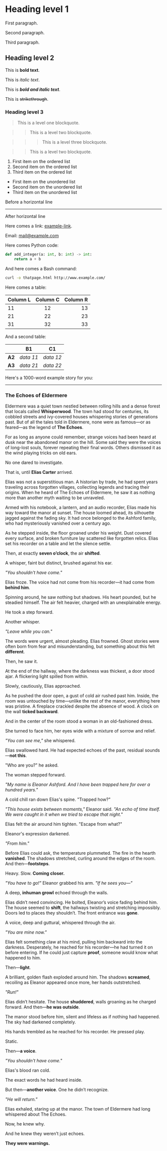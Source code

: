# Heading level 1
First paragraph.

Second paragraph.

Third paragraph.

## Heading level 2
This is **bold text**. 

This is *italic text*.

This is ***bold and italic text***.

This is ~~strikethrough~~.

### Heading level 3
> This is a level one blockquote.

> > This is a level two blockquote.

> > > This is a level three blockquote.

> > This is a level two blockquote.

1. First item on the ordered list
2. Second item on the ordered list
3. Third item on the ordered list

- First item on the unordered list
- Second item on the unordered list
- Third item on the unordered list

Before a horizontal line

---

After horizontal line

Here comes a link: [example-link](https://www.example.com).

Email: <mail@example.com>

Here comes Python code:

```python
def add_integer(a: int, b: int) -> int:
    return a + b
```

And here comes a Bash command:

```bash 
curl -o thatpage.html http://www.example.com/
```

Here comes a table:

| **Column L** | **Column C** | **Column R** |
|:-------------|:------------:|-------------:|
| 11           | 12           | 13           |
| 21           | 22           | 23           |
| 31           | 32           | 33           |

And a second table:

|        | **B1**    | **C1**    |
|--------|-----------|-----------|
| **A2** | _data 11_ | _data 12_ |
| **A3** | _data 21_ | _data 22_ |

Here's a 1000-word example story for you:  

---

### **The Echoes of Eldermere**  

Eldermere was a quiet town nestled between rolling hills and a dense forest that locals called **Whisperwood**. The town had stood for centuries, its cobbled streets and ivy-covered houses whispering stories of generations past. But of all the tales told in Eldermere, none were as famous—or as feared—as the legend of **The Echoes**.  

For as long as anyone could remember, strange voices had been heard at dusk near the abandoned manor on the hill. Some said they were the voices of long-lost souls, forever repeating their final words. Others dismissed it as the wind playing tricks on old ears.  

No one dared to investigate.  

That is, until **Elias Carter** arrived.  

Elias was not a superstitious man. A historian by trade, he had spent years traveling across forgotten villages, collecting legends and tracing their origins. When he heard of The Echoes of Eldermere, he saw it as nothing more than another myth waiting to be unraveled.  

Armed with his notebook, a lantern, and an audio recorder, Elias made his way toward the manor at sunset. The house loomed ahead, its silhouette jagged against the fading sky. It had once belonged to the Ashford family, who had mysteriously vanished over a century ago.  

As he stepped inside, the floor groaned under his weight. Dust covered every surface, and broken furniture lay scattered like forgotten relics. Elias set his recorder on a table and let the silence settle.  

Then, at exactly **seven o’clock**, the air **shifted**.  

A whisper, faint but distinct, brushed against his ear.  

_"You shouldn't have come."_

Elias froze. The voice had not come from his recorder—it had come from **behind him**.  

Spinning around, he saw nothing but shadows. His heart pounded, but he steadied himself. The air felt heavier, charged with an unexplainable energy.  

He took a step forward.  

Another whisper.  

_"Leave while you can."_

The words were urgent, almost pleading. Elias frowned. Ghost stories were often born from fear and misunderstanding, but something about this felt **different**.  

Then, he saw it.  

At the end of the hallway, where the darkness was thickest, a door stood ajar. A flickering light spilled from within.  

Slowly, cautiously, Elias approached.  

As he pushed the door open, a gust of cold air rushed past him. Inside, the room was untouched by time—unlike the rest of the manor, everything here was pristine. A fireplace crackled despite the absence of wood. A clock on the wall **ticked backward**.  

And in the center of the room stood a woman in an old-fashioned dress.  

She turned to face him, her eyes wide with a mixture of sorrow and relief.  

_"You can see me,"_ she whispered.  

Elias swallowed hard. He had expected echoes of the past, residual sounds—**not this**.  

"Who are you?" he asked.  

The woman stepped forward.  

_"My name is Eleanor Ashford. And I have been trapped here for over a hundred years."_  

A cold chill ran down Elias's spine. "Trapped how?"  

_"This house exists between moments,"_ Eleanor said. _"An echo of time itself. We were caught in it when we tried to escape that night."_

Elias felt the air around him tighten. "Escape from what?"  

Eleanor's expression darkened.  

_"From him."_  

Before Elias could ask, the temperature plummeted. The fire in the hearth **vanished**. The shadows stretched, curling around the edges of the room. And then—**footsteps**.  

Heavy. Slow. **Coming closer.**  

_"You have to go!"_ Eleanor grabbed his arm. _"If he sees you—"_  

A deep, **inhuman growl** echoed through the walls.  

Elias didn’t need convincing. He bolted, Eleanor’s voice fading behind him. The house seemed to **shift**, the hallways twisting and stretching impossibly. Doors led to places they shouldn’t. The front entrance was **gone**.  

A voice, deep and guttural, whispered through the air.  

_"You are mine now."_  

Elias felt something claw at his mind, pulling him backward into the darkness. Desperately, he reached for his recorder—he had turned it on before entering. If he could just capture **proof**, someone would know what happened to him.  

Then—**light**.  

A brilliant, golden flash exploded around him. The shadows **screamed**, recoiling as Eleanor appeared once more, her hands outstretched.  

_"Run!"_  

Elias didn’t hesitate. The house **shuddered**, walls groaning as he charged forward. And then—**he was outside**.  

The manor stood before him, silent and lifeless as if nothing had happened. The sky had darkened completely.  

His hands trembled as he reached for his recorder. He pressed play.  

Static.  

Then—**a voice**.  

_"You shouldn't have come."_  

Elias's blood ran cold.  

The exact words he had heard inside.  

But then—**another voice**. One he didn’t recognize.  

_"He will return."_  

Elias exhaled, staring up at the manor. The town of Eldermere had long whispered about The Echoes.  

Now, he knew why.  

And he knew they weren’t just echoes.  

**They were warnings.**  
